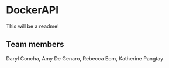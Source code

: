 # DockerAPI

This will be a readme!

## Team members

Daryl Concha, Amy De Genaro, Rebecca Eom, Katherine Pangtay

